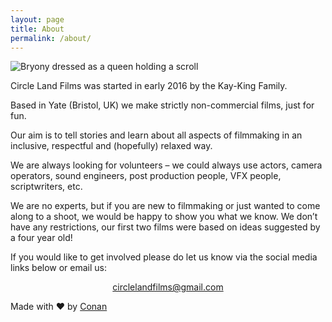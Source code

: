 ```yaml
---
layout: page
title: About
permalink: /about/
---
```


![Bryony dressed as a queen holding a scroll]({{"/assets/images/bryony-scroll.png"}})

Circle Land Films was started in early 2016 by the Kay-King
Family.

Based in Yate (Bristol, UK) we make strictly non-commercial films,
just for fun.

Our aim is to tell stories and learn about all aspects of filmmaking
in an inclusive, respectful and (hopefully) relaxed way.

We are always looking for volunteers – we could always use
actors, camera operators, sound engineers, post production
people, VFX people, scriptwriters, etc.

We are no experts, but if you are new to filmmaking or just wanted
to come along to a shoot, we would be happy to show you what we
know. We don’t have any restrictions, our first two films were
based on ideas suggested by a four year old!

If you would like to get involved please do let us know via the
social media links below or email us:

<center>
	<a href="mailto:circlelandfilms@gmail.com">circlelandfilms@gmail.com</a>	
</center>

Made with &hearts; by [Conan](https://conan.is)